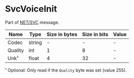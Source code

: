 # SvcVoiceInit

Part of [NET/SVC](../netsvc.md) message.

| Name | Type | Size in bytes | Size in bits | Value |
| --- | --- | --- | --- | --- |
| Codec | string | - | - | - |
| Quality | int | 1 | 8 | - |
| Unk¹ | float | 4 | 32 | - |

¹ Optional: Only read if the `Quality` byte was set (value 255).

